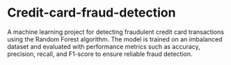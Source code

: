 # Credit-card-fraud-detection
A machine learning project for detecting fraudulent credit card transactions using the Random Forest algorithm. The model is trained on an imbalanced dataset and evaluated with performance metrics such as accuracy, precision, recall, and F1-score to ensure reliable fraud detection.
